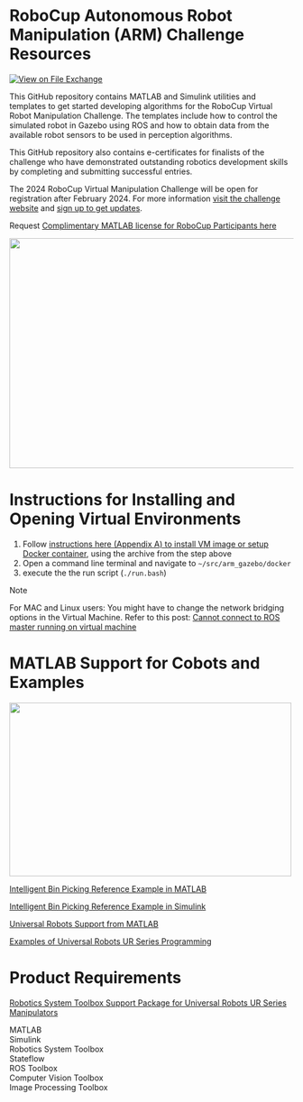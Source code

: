 # RoboCup Autonomous Robot Manipulation (ARM) Challenge Resources
<!-- This is the "Title of the contribution" that was approved during the Community Contribution Review Process --> 

[![View <File Exchange Title> on File Exchange](https://www.mathworks.com/matlabcentral/images/matlab-file-exchange.svg)](https://www.mathworks.com/matlabcentral/fileexchange/####-file-exchange-title)  
<!-- Add this icon to the README if this repo also appears on File Exchange via the "Connect to GitHub" feature --> 

This GitHub repository contains MATLAB and Simulink utilities and templates to get started developing algorithms for the RoboCup Virtual Robot Manipulation Challenge. The templates include how to control the simulated robot in Gazebo using ROS and how to obtain data from the available robot sensors to be used in perception algorithms.

This GitHub repository also contains e-certificates for finalists of the challenge who have demonstrated outstanding robotics development skills by completing and submitting successful entries.

The 2024 RoboCup Virtual Manipulation Challenge will be open for registration after February 2024. For more information [visit the challenge website](https://arm.robocup.org/) and [sign up to get updates](https://docs.google.com/forms/d/e/1FAIpQLScA6JcHRV1qmh_-VWikgCfj62jg-GcQYgQsk6iYd8wBoeDpEg/viewform).


  

Request [Complimentary MATLAB license for RoboCup Participants here](https://www.mathworks.com/academia/student-competitions/robocup.html)

<img src="./Images/RoboCupChallengeIcon.jpg" width="700" height="408">


# Instructions for Installing and Opening Virtual Environments
1. Follow [instructions here (Appendix A) to install VM image or setup Docker container](https://drive.google.com/file/d/1w9tBy3DKmZBKEfOqOFUXcT8hcQig6sNS/view), using the archive from the step above
2. Open a command line terminal and navigate to `~/src/arm_gazebo/docker`
3. execute the the run script (`./run.bash`)

> [!NOTE]
> For MAC and Linux users: You might have to change the network bridging options in the Virtual Machine. Refer to this post: [Cannot connect to ROS master running on virtual machine](https://www.mathworks.com/matlabcentral/answers/392422-cannot-connect-to-ros-master-running-on-virtual-machine)
  
# MATLAB Support for Cobots and Examples

<img src="./Images/PickPVCFittingsDifferentShapesSemiStructuredUR5eExample_01.gif" width="500" height="308">


[Intelligent Bin Picking Reference Example in MATLAB](https://www.mathworks.com/help/supportpkg/urseries/ug/pick-standard-pvc-fittings-ur5e-example.html)

[Intelligent Bin Picking Reference Example in Simulink](https://www.mathworks.com/matlabcentral/fileexchange/128699-intelligent-bin-picking-with-simulink-for-ur5e-cobot)

[Universal Robots Support from MATLAB](https://www.mathworks.com/campaigns/products/universal-robots-cobots.html?s_tid=srchtitle_site_search_1_Universal%20Robots%20cobot)

[Examples of Universal Robots UR Series Programming](https://www.mathworks.com/help/robotics/examples.html?category=urseries-spkg&exampleproduct=all)



# Product Requirements
  
[Robotics System Toolbox Support Package for Universal Robots UR Series Manipulators](https://www.mathworks.com/matlabcentral/fileexchange/117530-robotics-system-toolbox-support-package-for-universal-robots-ur-series-manipulators)

MATLAB\
Simulink\
Robotics System Toolbox\
Stateflow\
ROS Toolbox\
Computer Vision Toolbox\
Image Processing Toolbox  
